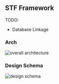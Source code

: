 ## STF Framework

TODO:
- Database Linkage



### Arch

![overall architecture](./docs/arch.png)



### Design Schema

![design schema](./docs/design.png)
